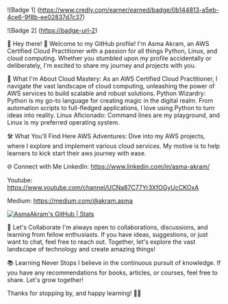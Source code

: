 ![Badge 1] (https://www.credly.com/earner/earned/badge/0b144813-a5eb-4ce6-9f8b-ee02837d7c37)


![Badge 2] ([https://badge-url-2](https://www.credly.com/earner/earned/badge/e96cf003-047c-4fad-9b3a-c46ce2e1f549))


🚀 Hey there! 👋
Welcome to my GitHub profile! I'm Asma Akram, an AWS Certified Cloud Practitioner with a passion for all things Python, Linux, and cloud computing. Whether you stumbled upon my profile accidentally or deliberately, I'm excited to share my journey and projects with you.

🚀 What I'm About
Cloud Mastery: As an AWS Certified Cloud Practitioner, I navigate the vast landscape of cloud computing, unleashing the power of AWS services to build scalable and robust solutions.
Python Wizardry: Python is my go-to language for creating magic in the digital realm. From automation scripts to full-fledged applications, I love using Python to turn ideas into reality.
Linux Aficionado: Command lines are my playground, and Linux is my preferred operating system. 

🛠️ What You'll Find Here
AWS Adventures: Dive into my AWS projects, where I explore and implement various cloud services. My motive is to help learners to kick start their aws journey with ease.

🌐 Connect with Me
LinkedIn: https://www.linkedin.com/in/asma-akram/

Youtube: https://www.youtube.com/channel/UCNa87C77Yr3XfOGyUcCKOxA

Medium: https://medium.com/@akram.asma

[![AsmaAkram's GitHub | Stats](https://stats.quine.sh/AsmaAkram/github?theme=dark)](https://quine.sh?utm_source=widgets&utm_campaign=AsmaAkram)

🤝 Let's Collaborate
I'm always open to collaborations, discussions, and learning from fellow enthusiasts. If you have ideas, suggestions, or just want to chat, feel free to reach out. Together, let's explore the vast landscape of technology and create amazing things!

📚 Learning Never Stops
I believe in the continuous pursuit of knowledge. If you have any recommendations for books, articles, or courses, feel free to share. Let's grow together!

Thanks for stopping by, and happy learning! 🚀✨








<!---
Asma09Akram/Asma09Akram is a ✨ special ✨ repository because its `README.md` (this file) appears on your GitHub profile.
You can click the Preview link to take a look at your changes.
--->
